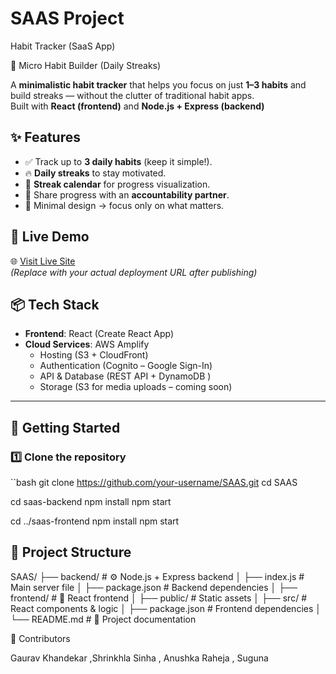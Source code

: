 # SAAS Project

Habit Tracker (SaaS App)

 🌱 Micro Habit Builder (Daily Streaks)

A **minimalistic habit tracker** that helps you focus on just **1–3 habits** and build streaks — without the clutter of traditional habit apps.  
Built with **React (frontend)** and **Node.js + Express (backend)**

## ✨ Features
- ✅ Track up to **3 daily habits** (keep it simple!).
- 🔥 **Daily streaks** to stay motivated.
- 📅 **Streak calendar** for progress visualization.
- 🤝 Share progress with an **accountability partner**.
- 🎯 Minimal design → focus only on what matters.
  

## 🚀 Live Demo  
🌐 [Visit Live Site](https://your-deployment-url.com)  
*(Replace with your actual deployment URL after publishing)*  



## 📦 Tech Stack

- **Frontend**: React (Create React App)
- **Cloud Services**: AWS Amplify
  - Hosting (S3 + CloudFront)
  - Authentication (Cognito – Google Sign-In)
  - API & Database (REST API + DynamoDB )
  - Storage (S3 for media uploads – coming soon)
---

## 🚀 Getting Started
### 1️⃣ Clone the repository
``bash
git clone https://github.com/your-username/SAAS.git
cd SAAS

cd saas-backend
npm install
npm start

cd ../saas-frontend
npm install
npm start


## 📂 Project Structure

SAAS/
├── backend/ # ⚙️ Node.js + Express backend
│ ├── index.js # Main server file
│ ├── package.json # Backend dependencies
│
├── frontend/ # 🎨 React frontend
│ ├── public/ # Static assets
│ ├── src/ # React components & logic
│ ├── package.json # Frontend dependencies
│
└── README.md # 📖 Project documentation


🧠 Contributors

Gaurav Khandekar ,Shrinkhla Sinha , Anushka Raheja , Suguna 
